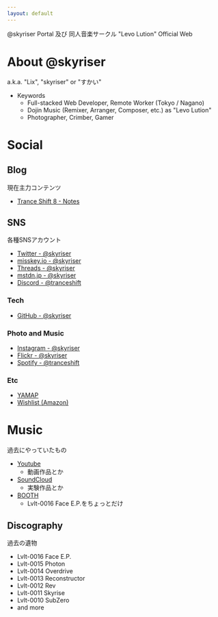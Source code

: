 ```yaml
---
layout: default
---
```


@skyriser Portal 及び 同人音楽サークル "Levo Lution" Official Web

# About @skyriser

a.k.a. "Lix", "skyriser" or "すかい"

- Keywords
  - Full-stacked Web Developer, Remote Worker (Tokyo / Nagano)
  - Dojin Music (Remixer, Arranger, Composer, etc.) as "Levo Lution"
  - Photographer, Crimber, Gamer

# Social

## Blog

現在主力コンテンツ

- [Trance Shift 8 - Notes](https://notes.levolution.info/)

## SNS

各種SNSアカウント

- [Twitter - @skyriser](https://twitter.com/skyriser)
- [misskey.io - @skyriser](https://misskey.io/@skyriser)
- [Threads - @skyriser](https://www.threads.net/@skyriser)
- [mstdn.jp - @skyriser](https://mstdn.jp/@skyriser)
- [Discord - @tranceshift](https://discord.com/)

### Tech

- [GitHub - @skyriser](https://github.com/skyriser)

### Photo and Music

- [Instagram - @skyriser](https://www.instagram.com/skyriser)
- [Flickr - @skyriser](https://flickr.com/photos/skyriser)
- [Spotify - @tranceshift](https://open.spotify.com/user/tranceshift)

### Etc

- [YAMAP](https://yamap.com/users/625446)
- [Wishlist (Amazon)](http://www.amazon.co.jp/registry/wishlist/WALAFICIEIZE)

# Music

過去にやっていたもの

- [Youtube](https://www.youtube.com/channel/UCsMDEQsQcAf9ov4uKSi-wCA)
  - 動画作品とか
- [SoundCloud](https://soundcloud.com/skyriser)
  - 実験作品とか
- [BOOTH](https://skyriser.booth.pm/)
  - Lvlt-0016 Face E.P.をちょっとだけ

## Discography

過去の遺物

- Lvlt-0016 Face E.P.
- Lvlt-0015 Photon
- Lvlt-0014 Overdrive
- Lvlt-0013 Reconstructor
- Lvlt-0012 Rev
- Lvlt-0011 Skyrise
- Lvlt-0010 SubZero
- and more
